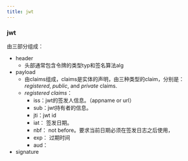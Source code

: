 ```yaml
---
title: jwt
---
```


### jwt

由三部分组成：

* header
  * 头部通常包含令牌的类型typ和签名算法alg
* payload
  * 由claims组成，claims是实体的声明，由三种类型的claim，分别是：*registered*, *public*, and *private* claims.
  * *registered claims*：
    * iss：jwt的签发人信息。（appname or url）
    * sub：jwt持有者的信息。
    * jti：jwt id
    * iat： 签发日期。
    * nbf： not before。要求当前日期必须在签发日志之后使用，
    * exp： 过期时间
    * aud：
* signature
